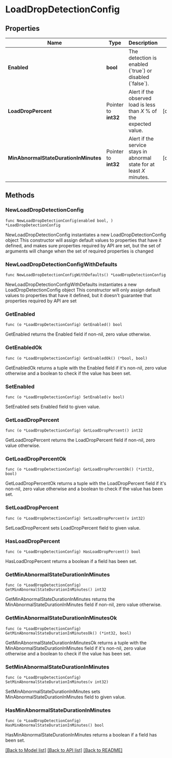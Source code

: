 # LoadDropDetectionConfig

## Properties

Name | Type | Description | Notes
------------ | ------------- | ------------- | -------------
**Enabled** | **bool** | The detection is enabled (&#x60;true&#x60;) or disabled (&#x60;false&#x60;). | 
**LoadDropPercent** | Pointer to **int32** | Alert if the observed load is less than *X* % of the expected value. | [optional] 
**MinAbnormalStateDurationInMinutes** | Pointer to **int32** | Alert if the service stays in abnormal state for at least *X* minutes. | [optional] 

## Methods

### NewLoadDropDetectionConfig

`func NewLoadDropDetectionConfig(enabled bool, ) *LoadDropDetectionConfig`

NewLoadDropDetectionConfig instantiates a new LoadDropDetectionConfig object
This constructor will assign default values to properties that have it defined,
and makes sure properties required by API are set, but the set of arguments
will change when the set of required properties is changed

### NewLoadDropDetectionConfigWithDefaults

`func NewLoadDropDetectionConfigWithDefaults() *LoadDropDetectionConfig`

NewLoadDropDetectionConfigWithDefaults instantiates a new LoadDropDetectionConfig object
This constructor will only assign default values to properties that have it defined,
but it doesn't guarantee that properties required by API are set

### GetEnabled

`func (o *LoadDropDetectionConfig) GetEnabled() bool`

GetEnabled returns the Enabled field if non-nil, zero value otherwise.

### GetEnabledOk

`func (o *LoadDropDetectionConfig) GetEnabledOk() (*bool, bool)`

GetEnabledOk returns a tuple with the Enabled field if it's non-nil, zero value otherwise
and a boolean to check if the value has been set.

### SetEnabled

`func (o *LoadDropDetectionConfig) SetEnabled(v bool)`

SetEnabled sets Enabled field to given value.


### GetLoadDropPercent

`func (o *LoadDropDetectionConfig) GetLoadDropPercent() int32`

GetLoadDropPercent returns the LoadDropPercent field if non-nil, zero value otherwise.

### GetLoadDropPercentOk

`func (o *LoadDropDetectionConfig) GetLoadDropPercentOk() (*int32, bool)`

GetLoadDropPercentOk returns a tuple with the LoadDropPercent field if it's non-nil, zero value otherwise
and a boolean to check if the value has been set.

### SetLoadDropPercent

`func (o *LoadDropDetectionConfig) SetLoadDropPercent(v int32)`

SetLoadDropPercent sets LoadDropPercent field to given value.

### HasLoadDropPercent

`func (o *LoadDropDetectionConfig) HasLoadDropPercent() bool`

HasLoadDropPercent returns a boolean if a field has been set.

### GetMinAbnormalStateDurationInMinutes

`func (o *LoadDropDetectionConfig) GetMinAbnormalStateDurationInMinutes() int32`

GetMinAbnormalStateDurationInMinutes returns the MinAbnormalStateDurationInMinutes field if non-nil, zero value otherwise.

### GetMinAbnormalStateDurationInMinutesOk

`func (o *LoadDropDetectionConfig) GetMinAbnormalStateDurationInMinutesOk() (*int32, bool)`

GetMinAbnormalStateDurationInMinutesOk returns a tuple with the MinAbnormalStateDurationInMinutes field if it's non-nil, zero value otherwise
and a boolean to check if the value has been set.

### SetMinAbnormalStateDurationInMinutes

`func (o *LoadDropDetectionConfig) SetMinAbnormalStateDurationInMinutes(v int32)`

SetMinAbnormalStateDurationInMinutes sets MinAbnormalStateDurationInMinutes field to given value.

### HasMinAbnormalStateDurationInMinutes

`func (o *LoadDropDetectionConfig) HasMinAbnormalStateDurationInMinutes() bool`

HasMinAbnormalStateDurationInMinutes returns a boolean if a field has been set.


[[Back to Model list]](../README.md#documentation-for-models) [[Back to API list]](../README.md#documentation-for-api-endpoints) [[Back to README]](../README.md)


